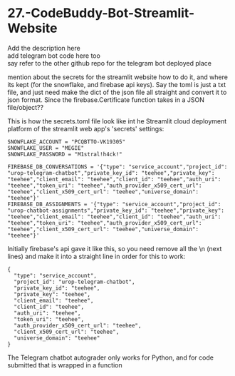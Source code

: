 # 27.-CodeBuddy-Bot-Streamlit-Website
Add the description here  
add telegram bot code here too  
say refer to the other github repo for the telegram bot deployed place

mention about the secrets for the streamlit website how to do it, and where its kept (for the snowflake, and firebase api keys). Say the toml is just a txt file, and just need make the dict of the json file all straight and convert it to json format. Since the firebase.Certificate function takes in a JSON file/object??

This is how the secrets.toml file look like int he Streamlit cloud deployment platform of the streamlit web app's 'secrets' settings:
```text
SNOWFLAKE_ACCOUNT = "PCQBTTO-VK19305"
SNOWFLAKE_USER = "MEGIE"
SNOWFLAKE_PASSWORD = "M1stral!h4ck!"

FIREBASE_DB_CONVERSATIONS = '{"type": "service_account","project_id": "urop-telegram-chatbot","private_key_id": "teehee","private_key": "teehee","client_email": "teehee","client_id": "teehee","auth_uri": "teehee","token_uri": "teehee","auth_provider_x509_cert_url": "teehee","client_x509_cert_url": "teehee","universe_domain": "teehee"}'
FIREBASE_DB_ASSIGNMENTS = '{"type": "service_account","project_id": "urop-chatbot-assignments","private_key_id": "teehee","private_key": "teehee","client_email": "teehee","client_id": "teehee","auth_uri": "teehee","token_uri": "teehee","auth_provider_x509_cert_url": "teehee","client_x509_cert_url": "teehee","universe_domain": "teehee"}'
```

Initially firebase's api gave it like this, so you need remove all the \n (next lines) and make it into a straight line in order for this to work:
```text
{
  "type": "service_account",
  "project_id": "urop-telegram-chatbot",
  "private_key_id": "teehee",
  "private_key": "teehee",
  "client_email": "teehee",
  "client_id": "teehee",
  "auth_uri": "teehee",
  "token_uri": "teehee",
  "auth_provider_x509_cert_url": "teehee",
  "client_x509_cert_url": "teehee",
  "universe_domain": "teehee"
}
```

The Telegram chatbot autograder only works for Python,
and for code submitted that is wrapped in a function
